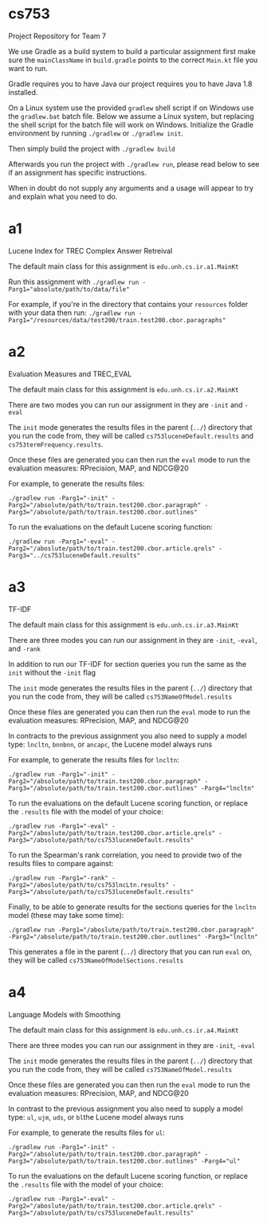 # cs753

Project Repository for Team 7

We use Gradle as a build system to build a particular assignment first make sure the `mainClassName` in `build.gradle` points to the correct `Main.kt` file you want to run. 

Gradle requires you to have Java our project requires you to have Java 1.8 installed. 

On a Linux system use the provided `gradlew` shell script if on Windows use the `gradlew.bat` batch file. Below we assume a Linux system, but replacing the shell script for the batch file will work on Windows. Initialize the Gradle environment by running ```./gradlew``` or ```./gradlew init```.

Then simply build the project with ```./gradlew build```

Afterwards you run the project with ```./gradlew run```, please read below to see if an assignment has specific instructions.

When in doubt do not supply any arguments and a usage will appear to try and explain what you need to do.

# a1

Lucene Index for TREC Complex Answer Retreival

The default main class for this assignment is ```edu.unh.cs.ir.a1.MainKt```

Run this assignment with ```./gradlew run -Parg1="absolute/path/to/data/file"```

For example, if you're in the directory that contains your `resources` folder with your data then run: ```./gradlew run -Parg1="/resources/data/test200/train.test200.cbor.paragraphs"```

# a2

Evaluation Measures and TREC_EVAL

The default main class for this assignment is ```edu.unh.cs.ir.a2.MainKt```

There are two modes you can run our assignment in they are ```-init``` and ```-eval```

The ```init``` mode generates the results files in the parent (```../```) directory that you run the code from, they will be called ```cs753luceneDefault.results``` and ```cs753termFrequency.results```.

Once these files are generated you can then run the ```eval``` mode to run the evaluation measures: RPrecision, MAP, and NDCG@20

For example, to generate the results files:

```./gradlew run -Parg1="-init" -Parg2="/absolute/path/to/train.test200.cbor.paragraph" -Parg3="/absolute/path/to/train.test200.cbor.outlines" ```

To run the evaluations on the default Lucene scoring function:

```./gradlew run -Parg1="-eval" -Parg2="/aboslute/path/to/train.test200.cbor.article.qrels" -Parg3="../cs753luceneDefault.results"```

# a3

TF-IDF

The default main class for this assignment is ```edu.unh.cs.ir.a3.MainKt```

There are three modes you can run our assignment in they are ```-init```, ```-eval```, and ```-rank```

In addition to run our TF-IDF for section queries you run the same as the ```init``` without the ```-init``` flag

The ```init``` mode generates the results files in the parent (```../```) directory that you run the code from, they will be called ```cs753NameOfModel.results```

Once these files are generated you can then run the ```eval``` mode to run the evaluation measures: RPrecision, MAP, and NDCG@20

In contracts to the previous assignment you also need to supply a model type: ```lncltn```, ```bnnbnn```, or ```ancapc```, the Lucene model always runs

For example, to generate the results files for ```lncltn```:

```./gradlew run -Parg1="-init" -Parg2="/absolute/path/to/train.test200.cbor.paragraph" -Parg3="/absolute/path/to/train.test200.cbor.outlines" -Parg4="lncltn" ```

To run the evaluations on the default Lucene scoring function, or replace the ```.results``` file with the model of your choice:

```./gradlew run -Parg1="-eval" -Parg2="/aboslute/path/to/train.test200.cbor.article.qrels" -Parg3="/absolute/path/to/cs753luceneDefault.results"```

To run the Spearman's rank correlation, you need to provide two of the results files to compare against:

```./gradlew run -Parg1="-rank" -Parg2="/aboslute/path/to/cs753lncLtn.results" -Parg3="/absolute/path/to/cs753luceneDefault.results"```

Finally, to be able to generate results for the sections queries for the ```lncltn``` model (these may take some time):

```./gradlew run -Parg1="/aboslute/path/to/train.test200.cbor.paragraph" -Parg2="/absolute/path/to/train.test200.cbor.outlines" -Parg3="lncltn"``` 

This generates a file in the parent (```../```) directory that you can run ```eval``` on, they will be called ```cs753NameOfModelSections.results```

# a4
 
Language Models with Smoothing

The default main class for this assignment is ```edu.unh.cs.ir.a4.MainKt```

There are three modes you can run our assignment in they are ```-init```, ```-eval```

The ```init``` mode generates the results files in the parent (```../```) directory that you run the code from, they will be called ```cs753NameOfModel.results```

Once these files are generated you can then run the ```eval``` mode to run the evaluation measures: RPrecision, MAP, and NDCG@20

In contrast to the previous assignment you also need to supply a model type: ```ul```, ```ujm```, ```uds```, or ```bl```the Lucene model always runs

For example, to generate the results files for ```ul```:

```./gradlew run -Parg1="-init" -Parg2="/absolute/path/to/train.test200.cbor.paragraph" -Parg3="/absolute/path/to/train.test200.cbor.outlines" -Parg4="ul" ```

To run the evaluations on the default Lucene scoring function, or replace the ```.results``` file with the model of your choice:

```./gradlew run -Parg1="-eval" -Parg2="/aboslute/path/to/train.test200.cbor.article.qrels" -Parg3="/absolute/path/to/cs753luceneDefault.results"```

